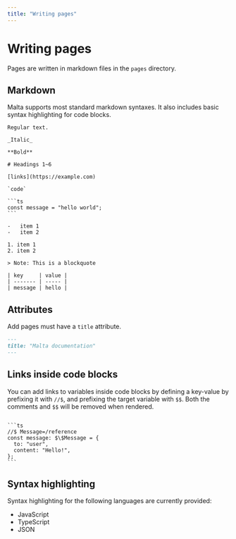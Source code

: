 ```yaml
---
title: "Writing pages"
---
```


# Writing pages

Pages are written in markdown files in the `pages` directory.

## Markdown

Malta supports most standard markdown syntaxes. It also includes basic syntax highlighting for code blocks.

````
Regular text.

_Italic_

**Bold**

# Headings 1~6

[links](https://example.com)

`code`

```ts
const message = "hello world";
```

-   item 1
-   item 2

1. item 1
2. item 2

> Note: This is a blockquote

| key     | value |
| ------- | ----- |
| message | hello |
````

## Attributes

Add pages must have a `title` attribute.

```md
---
title: "Malta documentation"
---
```

## Links inside code blocks

You can add links to variables inside code blocks by defining a key-value by prefixing it with `//$`, and prefixing the target variable with `$$`. Both the comments and `$$` will be removed when rendered.

````

```ts
//$ Message=/reference
const message: $\$Message = {
  to: "user",
  content: "Hello!",
};
```
````

## Syntax highlighting

Syntax highlighting for the following languages are currently provided:

-   JavaScript
-   TypeScript
-   JSON
